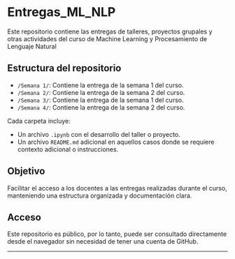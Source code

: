 # Entregas_ML_NLP

Este repositorio contiene las entregas de talleres, proyectos grupales y otras actividades del curso de Machine Learning y Procesamiento de Lenguaje Natural

## Estructura del repositorio

- `/Semana 1/`: Contiene la entrega de la semana 1 del curso.
- `/Semana 2/`: Contiene la entrega de la semana 2 del curso.
- `/Semana 3/`: Contiene la entrega de la semana 1 del curso.
- `/Semana 4/`: Contiene la entrega de la semana 2 del curso.

Cada carpeta incluye:
- Un archivo `.ipynb` con el desarrollo del taller o proyecto.
- Un archivo `README.md` adicional en aquellos casos donde se requiere contexto adicional o instrucciones.

## Objetivo

Facilitar el acceso a los docentes a las entregas realizadas durante el curso, manteniendo una estructura organizada y documentación clara.

## Acceso

Este repositorio es público, por lo tanto, puede ser consultado directamente desde el navegador sin necesidad de tener una cuenta de GitHub.

---

